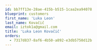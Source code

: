 ```yaml
---
id: bb7ff13e-28ae-415b-b515-1caa2ea94078
blueprint: customers
first_name: 'Luka Leon'
last_name: Kovačič
email: iztok1a@gmail.com
title: 'Luka Leon Kovačič'
orders:
  - 7317d837-8af6-4b50-a892-e3db5750d12b
---
```

